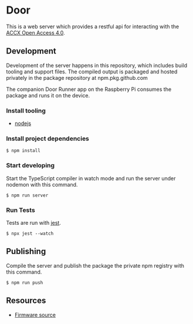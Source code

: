 # Door

This is a web server which provides a restful api for interacting with the [ACCX Open Access 4.0](http://www.accxproducts.com/wiki/index.php?title=Open_Access_4.0).

## Development

Development of the server happens in this repository, which includes build tooling and support files.
The compiled output is packaged and hosted privately in the package repository at npm.pkg.github.com

The companion Door Runner app on the Raspberry Pi consumes the package and runs it on the device.

### Install tooling

- [nodejs](https://nodejs.org/en/)

### Install project dependencies

```
$ npm install
```

### Start developing

Start the TypeScript compiler in watch mode and run the server under nodemon
with this command.

```
$ npm run server
```

### Run Tests

Tests are run with [jest](https://jestjs.io/).

```
$ npx jest --watch
```

## Publishing

Compile the server and publish the package the private npm registry with this
command.

```
$ npm run push
```

## Resources

- [Firmware source](https://github.com/heatsynclabs/Open_Access_Control_Ethernet/blob/master/Open_Access_Control_Ethernet.ino)
